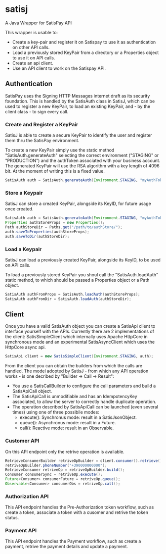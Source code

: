 # satisj
A Java Wrapper for SatisPay API

This wrapper is usable to:
 - Create a key-pair and register it on Satispay to use it as authentication on other API calls.
 - Load a previously stored KeyPair from a directory or a Properties object to use it on API calls.
 - Create an api client.
 - Use an API client to work on the Satispay API.

## Authentication
SatisPay uses the Signing HTTP Messages internet draft as its security foundation. 
This is handled by the SatisAuth class in SatisJ, which can be used to register a new KeyPair, to load an existing KeyPair, and - by the client class - to sign every call.

### Create and Register a KeyPair
SatisJ is able to create a secure KeyPair to identify the user and register them thru the SatisPay environment.

To create a new KeyPair simply use the static method "SatisAuth.generateAuth" selecting the correct environment ("STAGING" or "PRODUCTION") and the authToken associated with your business account.
The generated KeyPair will use the RSA algorithm with a key length of 4096 bit. At the moment of writing this is a fixed value.

```java
SatisAuth auth = SatisAuth.generateAuth(Environment.STAGING, "myAuthToken");
```

### Store a Keypair
SatisJ can store a created KeyPair, alongside its KeyID, for future usage once created.

```java
SatisAuth auth = SatisAuth.generateAuth(Environment.STAGING, "myAuthToken");
Properties authStoreProps = new Properties();
Path authStoreDir = Paths.get("/path/to/authStore/");
auth.saveToProperties(authStoreProps);
auth.saveToDir(authStoreDir);
```

### Load a Keypair
SatisJ can load a previously created KeyPair, alongside its KeyID, to be used on API calls.

To load a previously stored KeyPair you shoul call the "SatisAuth.loadAuth" static method, to which should be passed a Properties object or a Path object.

```java
SatisAuth authFromProps = SatisAuth.loadAuth(authStoreProps);
SatisAuth authFromDir = SatisAuth.loadAuth(authStoreDir);
```

## Client
Once you have a valid SatisAuth object you can create a SatisApi client to interface yourself with the APIs.
Currently there are 2 implementations of the client: SatisSimpleClient which internally uses Apache HttpCore in synchronous mode and an experimental SatisAsyncClient which uses the HttpCore async api.

```java
SatisApi client = new SatisSimpleClient(Environment.STAGING, auth);
```

From the client you can obtain the builders from which the calls are handled.
The model adopted by SatisJ - from which any API operation works - is one decribed by "Builder -> Call -> Result":
 - You use a SatisCallBuilder to configure the call parameters and build a SatisApiCall object.
 - The SatisApiCall is unmodifiable and has an IdempotencyKey associated, to allow the server to correctly handle duplicate operation.
 - The operation described by SatisApiCall can be launched (even several times) using one of three possibile modes:
   - execute(): Synchronus mode: result in a SatisJsonObject.
   - queue(): Asynchronus mode: result in a Future<SatisJsonObject>.
   - call(): Reactive mode: result in an Observable<SatisJsonObject>.

### Customer API
On this API endpoint only the retrive operation is available. 
```java
RetrieveConsumerBuilder retriveOpBuilder = client.consumer().retrieve();
retriveOpBuilder.phoneNumber("+390000000000");
RetrieveConsumer retriveOp = retriveOpBuilder.build();
Consumer consumerSync = retriveOp.execute();
Future<Consumer> consumerFuture = retriveOp.queue();
Observable<Consumer> consumerObs = retriveOp.call();
```

### Authorization API
This API endpoint handles the Pre-Authorization token workflow, such as create a token, associate a token with a cusomer and retrive the token status.

### Payment API
This API endpoint handles the Payment workflow, such as create a payment, retrive the payment details and update a payment.